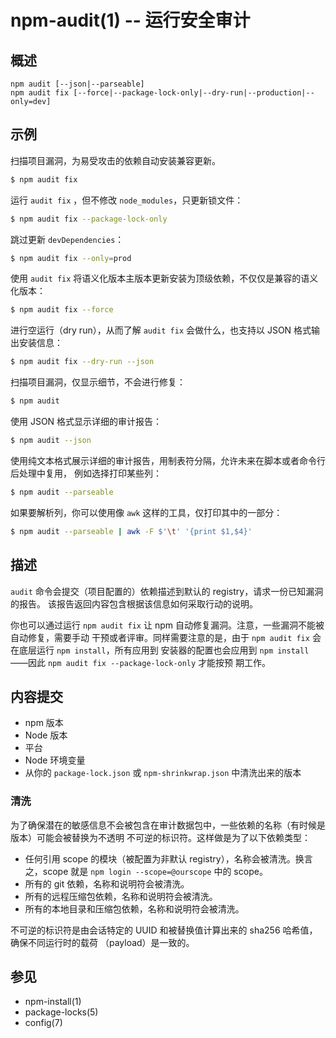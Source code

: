 npm-audit(1) -- 运行安全审计
====================================

## 概述

    npm audit [--json|--parseable]
    npm audit fix [--force|--package-lock-only|--dry-run|--production|--only=dev]

## 示例

扫描项目漏洞，为易受攻击的依赖自动安装兼容更新。

```sh
$ npm audit fix
```

运行 `audit fix` ，但不修改 `node_modules`，只更新锁文件：

```sh
$ npm audit fix --package-lock-only
```

跳过更新 `devDependencies`：

```sh
$ npm audit fix --only=prod
```

使用 `audit fix` 将语义化版本主版本更新安装为顶级依赖，不仅仅是兼容的语义化版本：

```sh
$ npm audit fix --force
```

进行空运行（dry run），从而了解 `audit fix` 会做什么，也支持以 JSON 格式输出安装信息：

```sh
$ npm audit fix --dry-run --json
```

扫描项目漏洞，仅显示细节，不会进行修复：

```sh
$ npm audit
```

使用 JSON 格式显示详细的审计报告：

```sh
$ npm audit --json
```

使用纯文本格式展示详细的审计报告，用制表符分隔，允许未来在脚本或者命令行后处理中复用，
例如选择打印某些列：

```sh
$ npm audit --parseable
```

如果要解析列，你可以使用像 `awk` 这样的工具，仅打印其中的一部分：

```sh
$ npm audit --parseable | awk -F $'\t' '{print $1,$4}'
```

## 描述

`audit` 命令会提交（项目配置的）依赖描述到默认的 registry，请求一份已知漏洞的报告。
该报告返回内容包含根据该信息如何采取行动的说明。

你也可以通过运行 `npm audit fix` 让 npm 自动修复漏洞。注意，一些漏洞不能被自动修复，需要手动
干预或者评审。同样需要注意的是，由于 `npm audit fix` 会在底层运行 `npm install`，所有应用到
安装器的配置也会应用到 `npm install`——因此 `npm audit fix --package-lock-only` 才能按预
期工作。

## 内容提交

* npm 版本
* Node 版本
* 平台
* Node 环境变量
* 从你的 `package-lock.json` 或 `npm-shrinkwrap.json` 中清洗出来的版本

### 清洗

为了确保潜在的敏感信息不会被包含在审计数据包中，一些依赖的名称（有时候是版本）可能会被替换为不透明
不可逆的标识符。这样做是为了以下依赖类型：

* 任何引用 scope 的模块（被配置为非默认 registry），名称会被清洗。换言之，scope 就是
  `npm login --scope=@ourscope` 中的 scope。
* 所有的 git 依赖，名称和说明符会被清洗。
* 所有的远程压缩包依赖，名称和说明符会被清洗。
* 所有的本地目录和压缩包依赖，名称和说明符会被清洗。

不可逆的标识符是由会话特定的 UUID 和被替换值计算出来的 sha256 哈希值，确保不同运行时的载荷
（payload）是一致的。

## 参见

* npm-install(1)
* package-locks(5)
* config(7)
